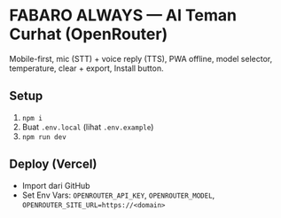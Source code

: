 # FABARO ALWAYS — AI Teman Curhat (OpenRouter)

Mobile-first, mic (STT) + voice reply (TTS), PWA offline, model selector, temperature, clear + export, Install button.

## Setup
1. `npm i`
2. Buat `.env.local` (lihat `.env.example`)
3. `npm run dev`

## Deploy (Vercel)
- Import dari GitHub
- Set Env Vars: `OPENROUTER_API_KEY`, `OPENROUTER_MODEL`, `OPENROUTER_SITE_URL=https://<domain>`
